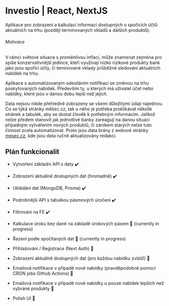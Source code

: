 # Investio | React, NextJS

Aplikace pro zobrazení a kalkulaci informací dostupných o spořících účtů aktuálních na trhu (později termínovaných vkladů a dalších produktů).

###### Motivace

V rámci světové situace s proměnlivou inflací, může znamenat zejména pro spíše konzervativnější jedince, kteří využívají nízko rizikové produkty bank jako jsou spořící účty, či temínované vklady průběžné sledování aktuálních nabídek na trhu.

Aplikace s automatizovaným odesíláním notifikací se změnou na trhu poskytovaných nabídek. Především ty, u kterých má uživatel účet nebo nabídky, které jsou v danou dobu lepší než jejich.

Data nejsou nikde přehledně zobrazeny se všemi důležitými údaji najednou. Co se týká stránky měšec.cz, tak u něho je potřeba proklikávat několik stránek a tabulek, aby se dostal člověk k potřebným informacím. Jelikož nelze předem stanovit jak jednotlivé banky zareagují na danou situaci případným vytvářením nových produktů, či zánikem starých nelze tuto činnost zcela automatizovat. Proto jsou data brány z webové stránky [mesec.cz](https://mesec.cz/), kde jsou data ručně aktualizovány redakcí.

## Plán funkcionalit

- Vytvoření základní API s daty ✔️

- Zobrazení aktuálně dostupných dat (hromadně) ✔️

- Ukládání dat (MongoDB, Prisma) ✔️

- Podrobnější API s tabulkou pásmových úročení ✔️

- Filtrování na FE ✔️

- Kalkulace úroku bez daně na základě úrokových pásem 🚧 (currently in progress)

- Řazení podle spočítaných dat 🚧 (currently in progress)

- Přihlašování / Registrace (Next Auth) 🚧

- Zobrazení aktuálně dostupných dat (pro každou nabídku zvlášť) 🚧

- Emailová notifikace v případě nové nabídky (pravděpodobně pomocí CRON jobs Github Actions) 🚧

- Emailová notifikace v případě nové nabídky u pouze nabídek lepších než vybrané produkty 🚧

- Polish UI 🚧
